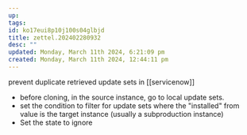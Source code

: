 ```yaml
---
up: 
tags: 
id: ko17eui8p10j100s04glbjd
title: zettel.202402280932
desc: ""
updated: Monday, March 11th 2024, 6:21:09 pm
created: Monday, March 11th 2024, 12:44:11 pm
---
```

prevent duplicate retrieved update sets in [[servicenow]] 
- before cloning, in the source instance, go to local update sets. 
- set the condition to filter for update sets where the "installed" from value is the target instance (usually a subproduction instance)
- Set the state to ignore

